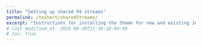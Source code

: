 ```yaml
---
title: "Setting up shared P4 streams"
permalink: /techart/sharedStreams/
excerpt: "Instructions for installing the theme for new and existing Jekyll based sites."
# last_modified_at: 2019-08-20T21:36:18-04:00
# toc: true
---
```



